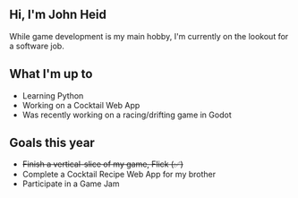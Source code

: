 ## Hi, I'm John Heid 
While game development is my main hobby, I'm currently on the lookout for a software job.

## What I'm up to
- Learning Python
- Working on a Cocktail Web App
- Was recently working on a racing/drifting game in Godot
 
## Goals this year
- ~~Finish a vertical-slice of my game, Flick (✅)~~
- Complete a Cocktail Recipe Web App for my brother
- Participate in a Game Jam
